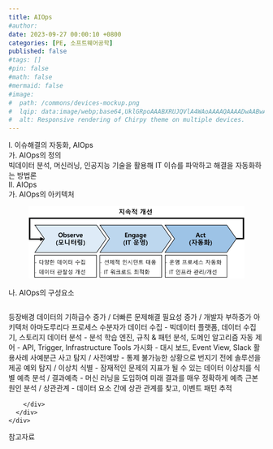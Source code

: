 ```yaml
---
title: AIOps
#author: 
date: 2023-09-27 00:00:10 +0800
categories: [PE, 소프트웨어공학]
published: false
#tags: []
#pin: false
#math: false
#mermaid: false
#image:
#  path: /commons/devices-mockup.png
#  lqip: data:image/webp;base64,UklGRpoAAABXRUJQVlA4WAoAAAAQAAAADwAABwAAQUxQSDIAAAARL0AmbZurmr57yyIiqE8oiG0bejIYEQTgqiDA9vqnsUSI6H+oAERp2HZ65qP/VIAWAFZQOCBCAAAA8AEAnQEqEAAIAAVAfCWkAALp8sF8rgRgAP7o9FDvMCkMde9PK7euH5M1m6VWoDXf2FkP3BqV0ZYbO6NA/VFIAAAA
#  alt: Responsive rendering of Chirpy theme on multiple devices.
---
```


<div class="post-wrap">
  <div class="para">
    <div class="para-title">
      I. 이슈해결의 자동화, AIOps
    </div>
    <div class="para-cntnt">
      <div class="para">
        <div class="para-title">
          가. AIOps의 정의
        </div>
        <div class="para-cntnt">
            빅데이터 분석, 머신러닝, 인공지능 기술을 활용해 IT 이슈를 파악하고 해결을 자동화하는 방법론
        </div>
      </div>
    </div>
  </div>
  
  <div class="para">
    <div class="para-title">
      II. AIOps
    </div>
    <div class="para-cntnt">
      <div class="para">
        <div class="para-title">
          가. AIOps의 아키텍처
        </div>
        <div class="para-cntnt">
          <figure class="post-figure">
            <img src="/assets/img/posts/AIOps.png" alt="AIOps">
<!--            <figcaption>Source: Unveiling the Metaverse: Exploring Emerging Trends, Multifaceted Perspectives, and Future Challenges</figcaption>-->
          </figure>
        </div>
      </div>
      <div class="para">
        <div class="para-title">
          나. AIOps의 구성요소
        </div>
        <div class="para-cntnt">
          <table class="post-table">
          </table>
          등장배경
  데이터의 기하급수 증가 / 더빠른 문제해결 필요성 증가 / 개발자 부하증가
아키텍처 아마도루리다
프로세스 수분자가
  데이터 수집 - 빅데이터 플랫폼, 데이터 수집기, 스토리지
  데이터 분석 - 분석 학습 엔진, 규칙 &amp; 패턴 분석, 도메인 알고리즘
  자동 제어 - API, Trigger, Infrastructure Tools
  가시화 - 대시 보드, Event View, Slack
활용사례 사예분근
  사고 탐지 / 사전예방 - 통제 불가능한 상황으로 번지기 전에 솔루션을 제공
  예외 탐지 / 이상치 식별 - 잠재적인 문제의 지표가 될 수 있는 데이터 이상치를 식별
  예측 분석 / 결과예측 - 머신 러닝을 도입하여 미래 결과를 매우 정확하게 예측
  근본원인 분석 / 상관관계 - 데이터 요소 간에 상관 관계를 찾고, 이벤트 패턴 추적

        </div>
      </div>
    </div>
  </div>

  <div class="refr-wrap">
    <div class="refr-title">
        참고자료
    </div>
    <ol class="refr-list">
    <!--    <li>(나현식, 최대선) <a target="_blank" href="https://scienceon.kisti.re.kr/commons/util/originalView.do?cn=JAKO202225948430499&oCn=JAKO202225948430499&dbt=JAKO&journal=NJOU00291864">메타버스 보안 위협 요소 및 대응 방안 검토</a></li>-->
    <!--    <li>(M. Uddin, S. Manickam, H. Ullah, M. Obaidat and A. Dandoush) <a target="_blank" href="https://ieeexplore.ieee.org/abstract/document/10138386">Unveiling the Metaverse: Exploring Emerging Trends, Multifaceted Perspectives, and Future Challenges</a></li>-->
    </ol>
  </div>
</div>

